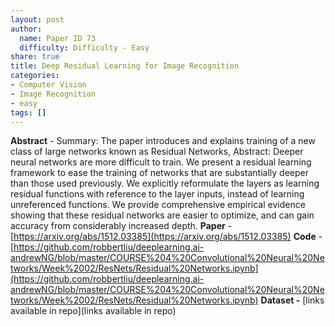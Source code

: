 ```yaml
---
layout: post
author:
  name: Paper ID 73
  difficulty: Difficulty - Easy
share: true
title: Deep Residual Learning for Image Recognition
categories:
- Computer Vision
- Image Recognition
- easy
tags: []
---
```

**Abstract** - Summary: The paper introduces and explains training of a new class of large networks known as Residual Networks, Abstract: Deeper neural networks are more difficult to train. We present a residual learning framework to ease the training of networks that are substantially deeper than those used
previously. We explicitly reformulate the layers as learning residual functions with reference to the layer inputs, instead of learning unreferenced functions. We provide comprehensive empirical evidence showing that these residual networks are easier to optimize, and can gain accuracy from considerably increased depth.
**Paper** - [https://arxiv.org/abs/1512.03385](https://arxiv.org/abs/1512.03385)
**Code** - [https://github.com/robbertliu/deeplearning.ai-andrewNG/blob/master/COURSE%204%20Convolutional%20Neural%20Networks/Week%2002/ResNets/Residual%20Networks.ipynb](https://github.com/robbertliu/deeplearning.ai-andrewNG/blob/master/COURSE%204%20Convolutional%20Neural%20Networks/Week%2002/ResNets/Residual%20Networks.ipynb)
**Dataset -** [links available in repo](links available in repo)
    